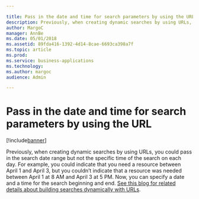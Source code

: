 ```yaml
---

title: Pass in the date and time for search parameters by using the URL
description: Previously, when creating dynamic searches by using URLs, you could pass in the search date range but not the specific time of the search on each day.
author: MargoC
manager: AnnBe
ms.date: 05/01/2018
ms.assetid: 89fda416-1392-4d14-8cae-6693ca398a7f
ms.topic: article
ms.prod: 
ms.service: business-applications
ms.technology: 
ms.author: margoc
audience: Admin

---
```

#  Pass in the date and time for search parameters by using the URL




[!include[banner](../../../../includes/banner.md)]

Previously, when creating dynamic searches by using URLs, you could pass in the
search date range but not the specific time of the search on each day. For
example, you could indicate that you need a resource between April 1 and April
3, but you couldn’t indicate that a resource was needed between April 1 at 8 AM
and April 3 at 5 PM. Now, you can specify a date and a time for the search
beginning and end. [See this blog for related details about building searches
dynamically with
URLs](https://blogs.msdn.microsoft.com/crm/2017/07/14/dynamically-build-your-schedule-assistant-search-by-changing-the-url/).
